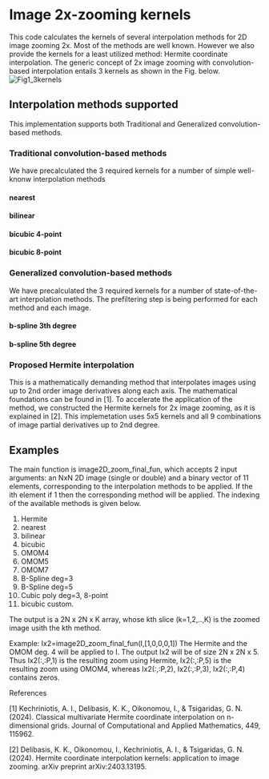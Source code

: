 # Image 2x-zooming kernels
This code calculates the kernels of several interpolation methods for 2D image zooming 2x. Most of the methods are well known. However we also provide the kernels for a least utilized method: Hermite coordinate interpolation.
The generic concept of 2x image zooming with convolution-based interpolation entails 3 kernels as shown in the Fig. below.
![Fig1_3kernels](https://github.com/kdelimpasis/Image-2x-zooming-kernels/assets/94488062/6b54dc68-9e7f-4c54-8a0c-ed50254d86b8)
## Interpolation methods supported
This implementation supports both Traditional and Generalized convolution-based methods. 
### Traditional convolution-based methods
We have precalculated the 3 required kernels for a number of simple well-knonw interpolation methods
#### nearest
#### bilinear 
#### bicubic 4-point
#### bicubic 8-point
### Generalized convolution-based methods
We have precalculated the 3 required kernels for a number of state-of-the-art interpolation methods. The prefiltering step is being performed for each method and each image.
#### b-spline 3th degree
#### b-spline 5th degree
### Proposed Hermite interpolation
This is a mathematically demanding method that interpolates images using up to 2nd order image derivatives along each axis. The mathematical foundations can be found in [1]. To accelerate the application of the method, we constructed the Hermite kernels for 2x image zooming, as it is explained in [2]. This implemetation uses 5x5 kernels and all 9 combinations of image partial derivatives up to 2nd degree.

## Examples
The main function is image2D_zoom_final_fun, which accepts 2 input arguments: an NxN 2D image (single or double) and a binary vector of 11 elements, corresponding to the interpolation methods to be applied. If the ith element if 1 then the corresponding method will be applied. The indexing of the available methods is given below.
1. Hermite
2. nearest
3. bilinear
4. bicubic
5. OMOM4
6. OMOM5
7. OMOM7
8. B-Spline deg=3
9. B-Spline deg=5
10. Cubic poly deg=3, 8-point
11. bicubic custom.
    
The output is a 2N x 2N x K array, whose kth slice (k=1,2,..,K) is the zoomed image usith the kth method.

Example:
Ix2=image2D_zoom_final_fun(I,[1,0,0,0,1])
The Hermite and the OMOM deg. 4 will be applied to I. The output Ix2 will be of size 2N x 2N x 5. Thus Ix2(:,:P,1) is the resulting zoom using Hermite, Ix2(:,:P,5) is the resulting zoom using OMOM4, whereas Ix2(:,:P,2), Ix2(:,:P,3), Ix2(:,:P,4) contains zeros.  

References

[1] Kechriniotis, A. I., Delibasis, K. K., Oikonomou, I., & Tsigaridas, G. N. (2024). Classical multivariate Hermite coordinate interpolation on n-dimensional grids. Journal of Computational and Applied Mathematics, 449, 115962.

[2] Delibasis, K. K., Oikonomou, I., Kechriniotis, A. I., & Tsigaridas, G. N. (2024). Hermite coordinate interpolation kernels: application to image zooming. arXiv preprint arXiv:2403.13195.
